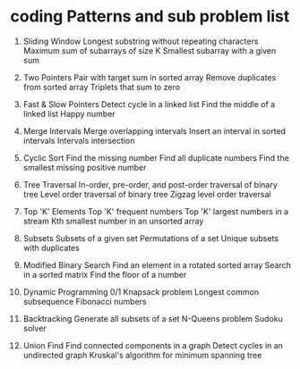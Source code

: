 # coding Patterns and sub problem list

1. Sliding Window
Longest substring without repeating characters
Maximum sum of subarrays of size K
Smallest subarray with a given sum

2. Two Pointers
Pair with target sum in sorted array
Remove duplicates from sorted array
Triplets that sum to zero

3. Fast & Slow Pointers
Detect cycle in a linked list
Find the middle of a linked list
Happy number

4. Merge Intervals
Merge overlapping intervals
Insert an interval in sorted intervals
Intervals intersection

5. Cyclic Sort
Find the missing number
Find all duplicate numbers
Find the smallest missing positive number

6. Tree Traversal
In-order, pre-order, and post-order traversal of binary tree
Level order traversal of binary tree
Zigzag level order traversal

7. Top 'K' Elements
Top 'K' frequent numbers
Top 'K' largest numbers in a stream
Kth smallest number in an unsorted array

8. Subsets
Subsets of a given set
Permutations of a set
Unique subsets with duplicates

9. Modified Binary Search
Find an element in a rotated sorted array
Search in a sorted matrix
Find the floor of a number

10. Dynamic Programming
0/1 Knapsack problem
Longest common subsequence
Fibonacci numbers

11. Backtracking
Generate all subsets of a set
N-Queens problem
Sudoku solver

12. Union Find
Find connected components in a graph
Detect cycles in an undirected graph
Kruskal's algorithm for minimum spanning tree